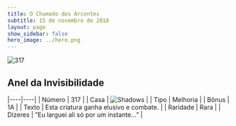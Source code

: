 ```yaml
---
title: O Chamado dos Arcontes
subtitle: 15 de novembro de 2018
layout: page
show_sidebar: false
hero_image: ../hero.png
---
```


![317](https://cdn.keyforgegame.com/media/card_front/pt/341_317_F7RPHF6XHVWC_pt.png)

## Anel da Invisibilidade

|----|----|
| Número | 317 |
| Casa | ![Shadows](https://archonarcana.com/images/thumb/e/ee/Shadows.png/22px-Shadows.png "Sombras") |
| Tipo | Melhoria |
| Bônus | 1A |
| Texto | Esta criatura ganha elusivo e combate. |
| Raridade | Rara |
| Dizeres | “Eu larguei ali só por um instante…” |
